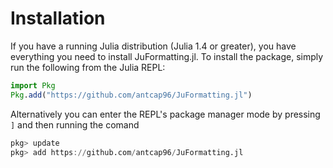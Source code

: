 # Installation

If you have a running Julia distribution (Julia 1.4 or greater), you have everything you need to install JuFormatting.jl. To install the package, simply run the following from the Julia REPL:
```julia
import Pkg
Pkg.add("https://github.com/antcap96/JuFormatting.jl")
```

Alternatively you can enter the REPL's package manager mode by pressing `]` and then running the comand

```julia
pkg> update
pkg> add https://github.com/antcap96/JuFormatting.jl
```